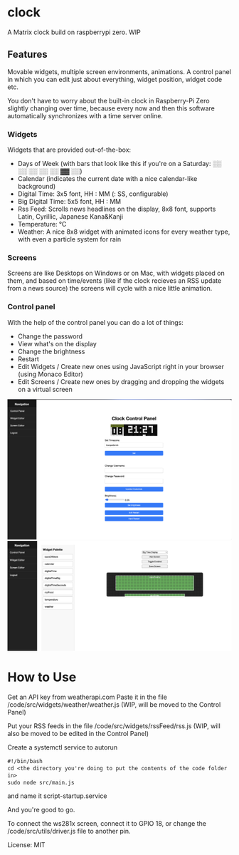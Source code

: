 # clock

A Matrix clock build on raspberrypi zero.
WIP

## Features
Movable widgets, multiple screen environments, animations.
A control panel in which you can edit just about everything, widget position, widget code etc.

You don't have to worry about the built-in clock in Raspberry-Pi Zero slightly changing over time, because every now and then this software automatically synchronizes with a time server online. 

### Widgets

Widgets that are provided out-of-the-box:
 - Days of Week (with bars that look like this if you're on a Saturday: ░░ ░░ ░░ ░░ ░░ ▓▓ ░░)
 - Calendar (indicates the current date with a nice calendar-like background)
 - Digital Time: 3x5 font, HH : MM (: SS, configurable)
 - Big Digital Time: 5x5 font, HH : MM
 - Rss Feed: Scrolls news headlines on the display, 8x8 font, supports Latin, Cyrillic, Japanese Kana&Kanji
 - Temperature: <temperature>°C
 - Weather: A nice 8x8 widget with animated icons for every weather type, with even a particle system for rain

### Screens

Screens are like Desktops on Windows or on Mac, with widgets placed on them, and based on time/events (like if the clock recieves an RSS update from a news source) the screens will cycle with a nice little animation.

### Control panel

With the help of the control panel you can do a lot of things:
 - Change the password
 - View what's on the display
 - Change the brightness
 - Restart
 - Edit Widgets / Create new ones using JavaScript right in your browser (using Monaco Editor)
 - Edit Screens / Create new ones by dragging and dropping the widgets on a virtual screen

![Main page of Control Panel](./c1.png)
![Screen configuration](./c2.png)

# How to Use

Get an API key from weatherapi.com
Paste it in the file /code/src/widgets/weather/weather.js (WIP, will be moved to the Control Panel)

Put your RSS feeds in the file /code/src/widgets/rssFeed/rss.js (WIP, will also be moved to be edited in the Control Panel)

Create a systemctl service to autorun
```
#!/bin/bash
cd <the directory you're doing to put the contents of the code folder in>
sudo node src/main.js
```
and name it script-startup.service

And you're good to go.

To connect the ws281x screen, connect it to GPIO 18, or change the /code/src/utils/driver.js file to another pin.



License: MIT
